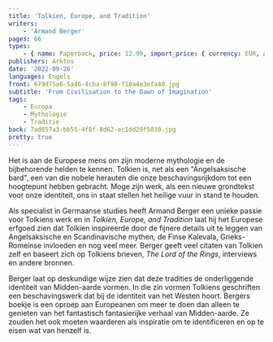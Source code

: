 ```yaml
---
title: 'Tolkien, Europe, and Tradition'
writers:
    - 'Armand Berger'
pages: 66
types:
    - { name: Paperback, price: 12.99, import_price: { currency: EUR, amount: 9.2 }, isbn: 978-1-914208-97-3, size: { height: '216', width: '140', depth: '4' } }
publishers: Arktos
date: '2022-09-26'
languages: Engels
front: 679d75a6-5a46-4cba-8f98-f10a4e3efa40.jpg
subtitle: 'From Civilisation to the Dawn of Imagination'
tags:
    - Europa
    - Mythologie
    - Traditie
back: 7ad657a3-bb55-4f8f-8d62-ec1dd29f5030.jpg
pretty: true
---
```


Het is aan de Europese mens om zijn moderne mythologie en de bijbehorende helden te kennen. Tolkien is, net als een "Angelsaksische bard", een van die nobele herauten die onze beschavingsrijkdom tot een hoogtepunt hebben gebracht. Moge zijn werk, als een nieuwe grondtekst voor onze identiteit, ons in staat stellen het heilige vuur in stand te houden.

Als specialist in Germaanse studies heeft Armand Berger een unieke passie voor Tolkiens werk en in *Tolkien, Europe, and Tradition* laat hij het Europese erfgoed zien dat Tolkien inspireerde door de fijnere details uit te leggen van Angelsaksische en Scandinavische mythen, de Finse Kalevala, Grieks-Romeinse invloeden en nog veel meer. Berger geeft veel citaten van Tolkien zelf en baseert zich op Tolkiens brieven, *The Lord of the Rings*, interviews en andere bronnen.

Berger laat op deskundige wijze zien dat deze tradities de onderliggende identiteit van Midden-aarde vormen. In die zin vormen Tolkiens geschriften een beschavingswerk dat bij de identiteit van het Westen hoort. Bergers boekje is een oproep aan Europeanen om meer te doen dan alleen te genieten van het fantastisch fantasierijke verhaal van Midden-aarde. Ze zouden het ook moeten waarderen als inspiratie om te identificeren en op te eisen wat van henzelf is.
